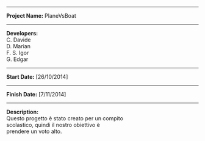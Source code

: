 **************************************************
<b>Project Name:</b> PlaneVsBoat
**************************************************
<b>Developers:</b>   <br/>C. Davide
              <br/>D. Marian
              <br/>F. S. Igor
              <br/>G. Edgar
**************************************************
<b>Start Date:</b>   [26/10/2014]
**************************************************
<b>Finish Date:</b>  [7/11/2014]
**************************************************
<b>Description:</b><br/>
  Questo progetto è stato creato per un compito <br/>
  scolastico, quindi il nostro obiettivo è <br/>
  prendere un voto alto.

